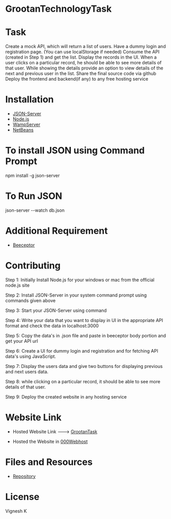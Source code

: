 # GrootanTechnologyTask

# Task
Create a mock API, which will return a list of users.
Have a dummy login and registration page. (You can use localStorage if needed)
Consume the API (created in Step 1) and get the list.
Display the records in the UI.
When a user clicks on a particular record, he should be able to see more details of that user.
While showing the details provide an option to view details of the next and previous user in the list.
Share the final source code via github
Deploy the frontend and backend(if any) to any free hosting service
# Installation
* [JSON-Server](https://github.com/typicode/json-server)<br/>
* [Node.js](https://nodejs.org/en/)<br/>
* [WampServer](https://sourceforge.net/projects/wampserver/)<br/>
* [NetBeans](https://netbeans.apache.org/download/nb122/nb122.html)<br/>
# To install JSON using Command Prompt

npm install -g json-server 
# To Run JSON

json-server --watch db.json
# Additional Requirement
* [Beeceptor](https://beeceptor.com/)
# Contributing
Step 1:
Initially Install Node.js for your windows or mac from the official node.js site

Step 2:
Install JSON-Server in your system command prompt using commands given above

Step 3:
Start your JSON-Server using command

Step 4:
Write your data that you want to display in UI in the appropriate API format and check the data in localhost:3000

Step 5:
Copy the data's in .json file and paste in beeceptor body portion and get your API url

Step 6:
Create a UI for dummy login and registration and for fetching API data's using JavaScript.

Step 7:
Display the users data and give two buttons for displaying previous and next users data.

Step 8:
while clicking on a particular record, it should be able to see more details of that user.

Step 9:
Deploy the created website in any hosting service

# Website Link
* Hosted Website Link ---> [GrootanTask](https://grootantask.000webhostapp.com/)

* Hosted the Website in [000Webhost](https://in.000webhost.com/?__cf_chl_jschl_tk__=b101771b5705f6832e642dbd367b6ed47d37e1d3-1625389373-0-AcgoqWS_ZeaTLJIwCrQHjJdfZF_ND6x7snhRPKvrfNlWGJq7B7xIs6mQd-vzVFb_lXMwX9gaxxiFYaQVuhagJAh6q1Sx5dby2LEFbQ9VJGH2oBLLo3xvsS8xvTkKJfcxo9wB1kBcFYF6O_CZQ08EJcIMWBothYWOp57o4vEpWj8_laa9zBKKFzxjDbnWrR0AIx0y92I5hB24mqwa7lFwE0IiXv_bbW81ymj_cJRE4XPz0imddqrQzhbgWde49EcJJWxrhcT4fCQ_m8S8vvxdOpickfxPk-a1cAKu1DGSmD6Z0nljyb_40nmM5vCuzGsin70yEgIJdTg0gEVlnaLD5tz8xZ40KuT2fQhx8g3HCuGFSsQaNhBJgWdzIqkHgMWC7a2LlUpfSOmGEZBmWqNbREs)

# Files and Resources
* [Repository]()
# License
Vignesh K
